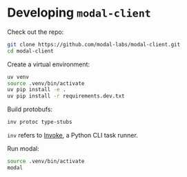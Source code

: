 # Developing `modal-client`

Check out the repo:

```bash
git clone https://github.com/modal-labs/modal-client.git
cd modal-client
```

Create a virtual environment:

```bash
uv venv
source .venv/bin/activate
uv pip install -e .
uv pip install -r requirements.dev.txt
```

Build protobufs:

```bash
inv protoc type-stubs
```

`inv` refers to [Invoke](https://www.pyinvoke.org/), a Python CLI task runner.

Run modal:

```bash
source .venv/bin/activate
modal
```
